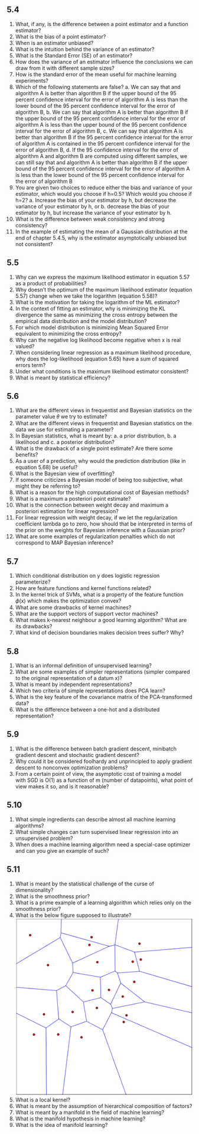 ## 5.4
1. What, if any, is the difference between a point estimator and a function estimator?
2. What is the bias of a point estimator?
3. When is an estimator unbiased?
4. What is the intuition behind the variance of an estimator?
5. What is the Standard Error (SE) of an estimator?
6. How does the variance of an estimator influence the conclusions we can draw from it with different sample sizes?
7. How is the standard error of the mean useful for machine learning experiments?
8. Which of the following statements are false?
  a. We can say that and algorithm A is better than algorithm B if the upper bound of the 95 percent confidence interval for the error of algorithm A is less than the lower bound of the 95 percent confidence interval for the error of algorithm B,
  b. We can say that algorithm A is better than  algorithm B if the upper bound of the 95 percent confidence interval for the error of algorithm A is less than the upper bound of the 95 percent confidence interval for the error of algorithm B,
  c. We can say that algorithm A is better than  algorithm B if the 95 percent confidence interval for the error of algorithm A is contained in the 95 percent confidence interval for the error of algorithm B,
  d. If the 95 confidence interval for the error of algorithm A and algorithm B are computed using different samples, we can still say that and algorithm A is better than algorithm B if the upper bound of the 95 percent confidence interval for the error of algorithm A is less than the lower bound of the 95 percent confidence interval for the error of algorithm B
9. You are given two choices to reduce either the bias and variance of your estimator, which would you choose if h=0.5? Which would you choose if h=2?
  a. Increase the bias of your estimator by h, but decrease the variance of your estimator by h, or
  b. decrease the bias of your estimator by h, but increase the variance of your estimator by h.
10. What is the difference between weak consistency and strong consistency?
11. In the example of estimating the mean of a Gaussian distribution at the end of chapter 5.4.5, why is the estimator asymptotically unbiased but not consistent?

## 5.5
1. Why can we express the maximum likelihood estimator in equation 5.57 as a product of probabilities?
2. Why doesn’t the optimum of the maximum likelihood estimator (equation 5.57) change when we take the logarithm (equation 5.58)?
3. What is the motivation for taking the logarithm of the ML estimator?
4. In the context of fitting an estimator, why is minimizing the KL divergence the same as minimizing the cross entropy between the empirical data distribution and the model distribution?
5. For which model distribution is minimizing Mean Squared Error equivalent to minimizing the cross entropy?
6. Why can the negative log likelihood become negative when x is real valued?
7. When considering linear regression as a maximum likelihood procedure, why does the log-likelihood (equation 5.65) have a sum of squared errors term?
8. Under what conditions is the maximum likelihood estimator consistent?
9. What is meant by statistical efficiency?

## 5.6
1. What are the different views in frequentist and Bayesian statistics on the parameter value 𝜃 we try to estimate?
2. What are the different views in frequentist and Bayesian statistics on the data we use for estimating a parameter?
3. In Bayesian statistics, what is meant by:
  a. a prior distribution,
  b. a likelihood and
  c. a posterior distribution?
4. What is the drawback of a single point estimate? Are there some benefits?
5. As a user of a prediction, why would the prediction distribution (like in equation 5.68) be useful? 
6. What is the Bayesian view of overfitting?
7. If someone criticizes a Bayesian model of being too subjective, what might they be referring to?
8. What is a reason for the high computational cost of Bayesian methods?
9. What is a maximum a posteriori point estimate?
10. What is the connection between weight decay and maximum a posteriori estimation for linear regression?
11. For linear regression with weight decay, if we let the regularization coefficient lambda go to zero, how should that be interpreted in terms of the prior on the weights for Bayesian inference with a Gaussian prior?
12. What are some examples of regularization penalties which do not correspond to MAP Bayesian inference?

## 5.7
1. Which conditional distribution on y does logistic regression parameterize?
2. How are feature functions and kernel functions related?
3. In the kernel trick of SVMs, what is a property of the feature function 𝜙(x) which makes the optimization convex?
4. What are some drawbacks of kernel machines?
5. What are the support vectors of support vector machines?
6. What makes k-nearest neighbour a good learning algorithm?  What are its drawbacks?
7. What kind of decision boundaries makes decision trees suffer? Why?

## 5.8
1. What is an informal definition of unsupervised learning?
2. What are some examples of simpler representations (simpler compared to the original representation of a datum x)?
3. What is meant by independent representations?
4. Which two criteria of simple representations does PCA learn?
5. What is the key feature of the covariance matrix of the PCA-transformed data?
6. What is the difference between a one-hot and a distributed representation?

## 5.9
1. What is the difference between batch gradient descent, minibatch gradient descent and stochastic gradient descent?
2. Why could it be considered foolhardy and unprincipled to apply gradient descent to nonconvex optimization problems?
3. From a certain point of view, the asymptotic cost of training a model with SGD is O(1) as a function of m (number of datapoints), what point of view makes it so, and is it  reasonable?

## 5.10
1. What simple ingredients can describe almost all machine learning algorithms?
2. What simple changes can turn supervised linear regression into an unsupervised problem?
3. When does a machine learning algorithm need a special-case optimizer and can you give an example of such? 

## 5.11
1. What is meant by the statistical challenge of the curse of dimensionality?
2. What is the smoothness prior?
3. What is a prime example of a learning algorithm which relies only on the smoothness prior?
4. What is the below figure supposed to illustrate?
![Image for question](chapter_5.11.1.png)
5. What is a local kernel?
6. What is meant by the assumption of hierarchical composition of factors?
7. What is meant by a manifold in the field of machine learning?
8. What is the manifold hypothesis in machine learning?
9. What is the idea of manifold learning?

